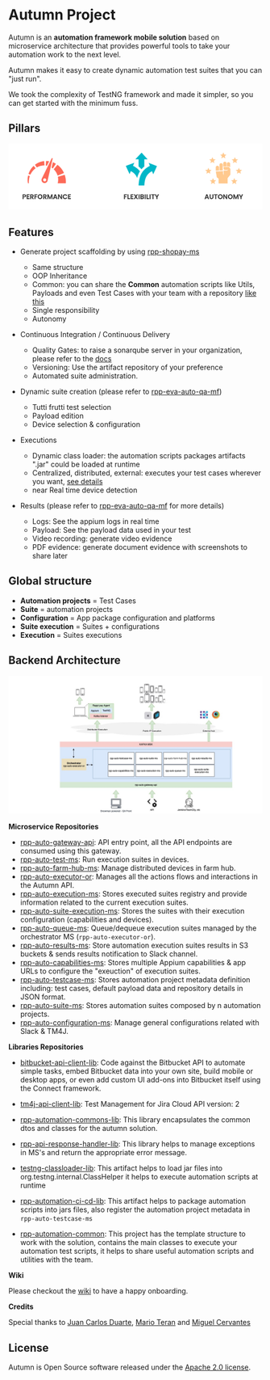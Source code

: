 Autumn Project
================

Autumn is an **automation framework mobile solution** based on microservice architecture that provides powerful tools to take your automation work to the next level.  

Autumn makes it easy to create dynamic automation test suites that you can "just run".

We took the complexity of TestNG framework and made it simpler, so you can get started with the minimum fuss.  



Pillars
--
![Pillars](./docs/pillars.jpg?raw=true "Automation Pillars")





Features
--

- Generate project scaffolding by using [rpp-shopay-ms](http://rpp-shopay-ms.github.com) 
    - Same structure
    - OOP Inheritance
    - Common: you can share the **Common** automation scripts like Utils, Payloads and even Test Cases with your team with a repository [like this](http://link.to.rpp-automation-common)  
    - Single responsibility
    - Autonomy

- Continuous Integration / Continuous Delivery  
    - Quality Gates: to raise a sonarqube server in your organization, please refer to the [docs](https://docs.sonarqube.org/latest/setup/overview/)  
    - Versioning: Use the artifact repository of your preference
    - Automated suite administration.
    
- Dynamic suite creation (please refer to [rpp-eva-auto-qa-mf](http://link.to.eva.autoqa.com))
    - Tutti frutti test selection
    - Payload edition
    - Device selection & configuration

- Executions
    - Dynamic class loader: the automation scripts packages artifacts ".jar" could be loaded at runtime  
    - Centralized, distributed, external: executes your test cases wherever you want, [see details](http:details.about.execution-types.com) 
    - near Real time device detection
    
- Results (please refer to [rpp-eva-auto-qa-mf](http://link.to.eva.autoqa.com/results) for more details)
    - Logs: See the appium logs in real time 
    - Payload: See the payload data used in your test
    - Video recording: generate video evidence
    - PDF evidence: generate document evidence with screenshots to share later 
    

Global structure
--

- **Automation projects** = Test Cases
- **Suite** = automation projects
- **Configuration** = App package configuration and platforms
- **Suite execution** = Suites + configurations
- **Execution** = Suites executions


Backend Architecture
--
![Backend](./docs/backend.jpg?raw=true "Automation Pillars")


**Microservice Repositories**


- [rpp-auto-gateway-api](https://github.com/rappiinc/rpp-auto-gateway-api]): API entry point, all the API endpoints are consumed using this gateway. 
- [rpp-auto-test-ms](https://github.com/rappiinc/rpp-auto-test-ms): Run execution suites in devices.
- [rpp-auto-farm-hub-ms](https://github.com/rappiinc/rpp-auto-farm-hub-ms): Manage distributed devices in farm hub. 
- [rpp-auto-executor-or](https://github.com/rappiinc/rpp-auto-executor-or): Manages all the actions flows and interactions in the Autumn API.
- [rpp-auto-execution-ms](https://github.com/rappiinc/rpp-auto-execution-ms): Stores executed suites registry and provide information related to the current execution suites.
- [rpp-auto-suite-execution-ms](https://github.com/rappiinc/rpp-auto-suite-execution-ms): Stores the suites with their execution configuration (capabilities and devices). 
- [rpp-auto-queue-ms](https://github.com/rappiinc/rpp-auto-queue-ms): Queue/dequeue execution suites managed by the orchestrator MS (`rpp-auto-executor-or`).
- [rpp-auto-results-ms](https://github.com/rappiinc/rpp-auto-results-ms): Store automation execution suites results in S3 buckets & sends results notification to Slack channel.
- [rpp-auto-capabilities-ms](https://github.com/rappiinc/rpp-auto-capabilities-ms): Stores multiple Appium capabilities  & app URLs to configure the "exeuction" of execution suites.
- [rpp-auto-testcase-ms](https://github.com/rappiinc/rpp-auto-testcase-ms): Stores automation project metadata definition including: test cases, default payload data and repository details in JSON format.
- [rpp-auto-suite-ms](https://github.com/rappiinc/rpp-auto-suite-ms): Stores automation suites composed by n automation projects.
- [rpp-auto-configuration-ms](https://github.com/rappiinc/rpp-auto-configuration-ms): Manage general configurations related with Slack & TM4J.



**Libraries Repositories**


- [bitbucket-api-client-lib](https://github.com/rappiinc/bitbucket-api-client-lib): Code against the Bitbucket API to automate simple tasks, embed Bitbucket data into your own site, build mobile or desktop apps, or even add custom UI add-ons into Bitbucket itself using the Connect framework.
- [tm4j-api-client-lib](https://github.com/rappiinc/tm4j-api-client-lib): Test Management for Jira Cloud API  version: 2
- [rpp-automation-commons-lib](https://github.com/rappiinc/rpp-automation-commons-lib): This library encapsulates the common dtos and classes for the autumn solution.
- [rpp-api-response-handler-lib](https://github.com/rappiinc/rpp-api-response-handler-lib): This library helps to manage exceptions in MS's and return the appropriate error message.
- [testng-classloader-lib](https://github.com/rappiinc/testng-classloader-lib): This artifact helps to load jar files into org.testng.internal.ClassHelper it helps to execute automation scripts at runtime

- [rpp-automation-ci-cd-lib](https://github.com/rappiinc/rpp-automation-ci-cd-lib): This artifact helps to package automation scripts into jars files, also register the automation project metadata in `rpp-auto-testcase-ms`
- [rpp-automation-common](https://github.com/rappiinc/rpp-automation-common): This project has the template structure to work with the solution, contains the main classes to execute  your automation test scripts, it helps to share useful automation scripts and utilities with the team.


**Wiki**

Please checkout the [wiki](https://github.com/autumn-develop/autumn/wiki) to have a happy onboarding.

**Credits**

Special thanks to [Juan Carlos Duarte](https://github.com/autumn-develop), [Mario Teran](https://github.com/marte876) and [Miguel Cervantes](https://github.com/Ingenator)

## License

Autumn is Open Source software released under the [Apache 2.0 license](https://www.apache.org/licenses/LICENSE-2.0).


